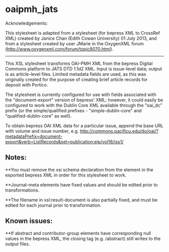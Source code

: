 # oaipmh_jats

Acknowledgements:

This stylesheet is adapted from a stylesheet (for bepress XML to CrossRef XML) created by Janice Chan (Edith Cowan University) 01 July 2013, and from a stylesheet created by user JMarie in the OxygenXML forum (http://www.oxygenxml.com/forum/topic8070.html).

--------

This XSL stylesheet transforms OAI-PMH XML from the bepress Digital Commons platform to JATS DTD 1.1d2 XML. Input is issue-level data; output is as article-level files. Limited metadata fields are used, as this was originally created for the purpose of creating brief article records for deposit with Portico.
 
The stylesheet is currently configured for use with fields associated with the "document-export" version of bepress' XML; however, it could easily be configured to work with the Dublin Core XML available through the "oai_dc" prefix (or the simple/qualified prefixes - "simple-dublin-core" and "qualified-dublin-core" as well).
 
To obtain bepress OAI XML data for a particular issue, append the base URL with volume and issue number, e.g.
http://commons.pacificu.edu/do/oai/?metadataPrefix=document-export&verb=ListRecords&set=publication:eip/vol16/iss1/
 
## Notes:

**You must remove the xsi schema declaration from the <OAI-PMH> element in the exported bepress XML in order for this stylesheet to work.
 
**Journal-meta elements have fixed values and should be edited prior to transformations.

**The filename in xsl:result-document is also partially fixed, and must be edited for each journal prior to transformation.

## Known issues:

**If abstract and contributor-group elements have corresponding null values in the bepress XML, the closing tag (e.g. /abstract) still writes to the output files.


